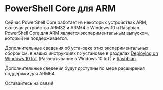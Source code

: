 # <a name="powershell-core-on-arm"></a>PowerShell Core для ARM

Сейчас PowerShell Core работает на некоторых устройствах ARM, включая устройства ARM32 и ARM64 с Windows 10 и Raspbian.
PowerShell Core для ARM является экспериментальным выпуском, который не поддерживается.

Дополнительные сведения об установке этих экспериментальных сборок см. в наших инструкциях по установке в разделах [Deploying on Windows 10 IoT](installing-powershell-core-on-windows.md#deploying-on-windows-iot) (Развертывание в Windows 10 IoT) и [Raspbian](installing-powershell-core-on-linux.md#raspbian).

Дополнительные сведения будут доступны по мере расширения поддержки для ARM64.

Оставайтесь на связи!
